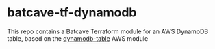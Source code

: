 # batcave-tf-dynamodb
This repo contains a Batcave Terraform module for an AWS DynamoDB table, based on the [dynamodb-table](https://registry.terraform.io/modules/terraform-aws-modules/dynamodb-table/aws/latest) AWS module


